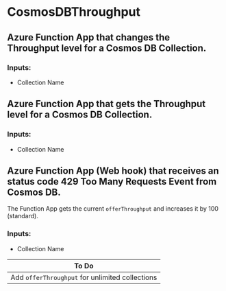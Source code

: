 # CosmosDBThroughput

## Azure Function App that changes the Throughput level for a Cosmos DB Collection.

### Inputs:
* Collection Name


## Azure Function App that gets the Throughput level for a Cosmos DB Collection.
### Inputs:
* Collection Name

## Azure Function App (Web hook) that receives an status code **429 Too Many Requests** Event from Cosmos DB. 
The Function App gets the current `offerThroughput` and increases it by 100 (standard). 

### Inputs:
* Collection Name



| To Do                                    |
|------------------------------------------|
| Add  `offerThroughput` for unlimited collections |







